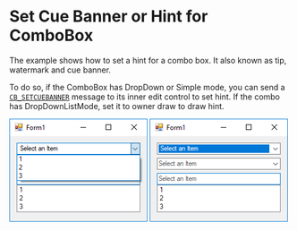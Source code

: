 # Set Cue Banner or Hint for ComboBox

The example shows how to set a hint for a combo box. It also known as tip, watermark and cue banner.

To do so, if the ComboBox has DropDown or Simple mode, you can send a [`CB_SETCUEBANNER`](https://msdn.microsoft.com/en-us/library/windows/desktop/bb775897.aspx) message to its inner edit control to set hint. If the combo has DropDownListMode, set it to owner draw to draw hint.


![ComboBoxBanner](ComboBoxBanner-1.png)
![ComboBoxBanner](ComboBoxBanner-2.png)